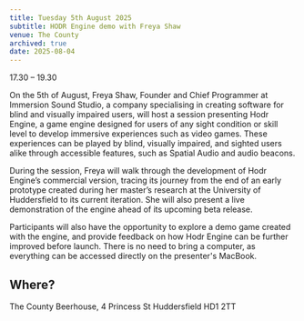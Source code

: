```yaml
---
title: Tuesday 5th August 2025
subtitle: HODR Engine demo with Freya Shaw
venue: The County
archived: true
date: 2025-08-04
---
```


17.30 – 19.30

On the 5th of August, Freya Shaw, Founder and Chief Programmer at Immersion Sound Studio, a company specialising in creating software for blind and visually impaired users, will host a session presenting Hodr Engine, a game engine designed for users of any sight condition or skill level to develop immersive experiences such as video games. These experiences can be played by blind, visually impaired, and sighted users alike through accessible features, such as Spatial Audio and audio beacons.

During the session, Freya will walk through the development of Hodr Engine’s commercial version, tracing its journey from the end of an early prototype created during her master’s research at the University of Huddersfield to its current iteration. She will also present a live demonstration of the engine ahead of its upcoming beta release.

Participants will also have the opportunity to explore a demo game created with the engine, and provide feedback on how Hodr Engine can be further improved before launch. There is no need to bring a computer, as everything can be accessed directly on the presenter's MacBook.


## Where?

The County Beerhouse,
4 Princess St
Huddersfield
HD1 2TT
